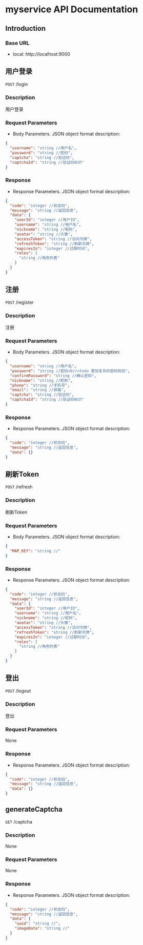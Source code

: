 # myservice API Documentation

## Introduction
### Base URL

- local: http://localhost:9000


## 用户登录

`POST` /login

### Description

用户登录

### Request Parameters

- Body Parameters. JSON object format description:

```json
{
  "username": "string //用户名",
  "password": "string //密码",
  "captcha": "string //验证码",
  "captchaId": "string //验证码标识"
}
```

### Response

- Response Parameters. JSON object format description:

```json
{
  "code": "integer //状态码",
  "message": "string //返回信息",
  "data": {
    "userId": "integer //用户ID",
    "username": "string //用户名",
    "nickname": "string //昵称",
    "avatar": "string //头像",
    "accessToken": "string //访问令牌",
    "refreshToken": "string //刷新令牌",
    "expiresIn": "integer //过期时间",
    "roles": [
      "string //角色列表"
    ]
  }
}
```


## 注册

`POST` /register

### Description

注册

### Request Parameters

- Body Parameters. JSON object format description:

```json
{
  "username": "string //用户名",
  "password": "string //密码<br/>todo 更加复杂的密码校验",
  "confirmPassword": "string //确认密码",
  "nickname": "string //昵称",
  "phone": "string //手机号",
  "email": "string //邮箱",
  "captcha": "string //验证码",
  "captchaId": "string //验证码标识"
}
```

### Response

- Response Parameters. JSON object format description:

```json
{
  "code": "integer //状态码",
  "message": "string //返回信息",
  "data": {}
}
```


## 刷新Token

`POST` /refresh

### Description

刷新Token

### Request Parameters

- Body Parameters. JSON object format description:

```json
{
  "MAP_KEY": "string //"
}
```

### Response

- Response Parameters. JSON object format description:

```json
{
  "code": "integer //状态码",
  "message": "string //返回信息",
  "data": {
    "userId": "integer //用户ID",
    "username": "string //用户名",
    "nickname": "string //昵称",
    "avatar": "string //头像",
    "accessToken": "string //访问令牌",
    "refreshToken": "string //刷新令牌",
    "expiresIn": "integer //过期时间",
    "roles": [
      "string //角色列表"
    ]
  }
}
```


## 登出

`POST` /logout

### Description

登出

### Request Parameters

None

### Response

- Response Parameters. JSON object format description:

```json
{
  "code": "integer //状态码",
  "message": "string //返回信息",
  "data": {}
}
```


## generateCaptcha

`GET` /captcha

### Description

None

### Request Parameters

None

### Response

- Response Parameters. JSON object format description:

```json
{
  "code": "integer //状态码",
  "message": "string //返回信息",
  "data": {
    "uuid": "string //",
    "imageData": "string //"
  }
}
```


